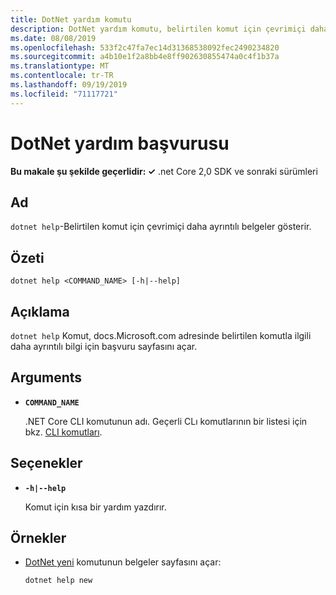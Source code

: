 ```yaml
---
title: DotNet yardım komutu
description: DotNet yardım komutu, belirtilen komut için çevrimiçi daha ayrıntılı belgeler gösterir.
ms.date: 08/08/2019
ms.openlocfilehash: 533f2c47fa7ec14d31368538092fec2490234820
ms.sourcegitcommit: a4b10e1f2a8bb4e8ff902630855474a0c4f1b37a
ms.translationtype: MT
ms.contentlocale: tr-TR
ms.lasthandoff: 09/19/2019
ms.locfileid: "71117721"
---
```

# <a name="dotnet-help-reference"></a>DotNet yardım başvurusu

**Bu makale şu şekilde geçerlidir: ✓** .net Core 2,0 SDK ve sonraki sürümleri

<!-- todo: uncomment when all CLI commands are reviewed
[!INCLUDE [topic-appliesto-net-core-all](../../../includes/topic-appliesto-net-core-2plus.md)]
-->

## <a name="name"></a>Ad

`dotnet help`-Belirtilen komut için çevrimiçi daha ayrıntılı belgeler gösterir.

## <a name="synopsis"></a>Özeti

`dotnet help <COMMAND_NAME> [-h|--help]`

## <a name="description"></a>Açıklama

`dotnet help` Komut, docs.Microsoft.com adresinde belirtilen komutla ilgili daha ayrıntılı bilgi için başvuru sayfasını açar.

## <a name="arguments"></a>Arguments

* **`COMMAND_NAME`**

  .NET Core CLI komutunun adı. Geçerli CLı komutlarının bir listesi için bkz. [CLI komutları](index.md#cli-commands).

## <a name="options"></a>Seçenekler

* **`-h|--help`**

  Komut için kısa bir yardım yazdırır.

## <a name="examples"></a>Örnekler

* [DotNet yeni](dotnet-new.md) komutunun belgeler sayfasını açar:

  ```dotnetcli
  dotnet help new
  ```
